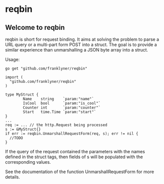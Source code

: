# reqbin
## Welcome to reqbin

reqbin is short for request binding. It aims at solving the problem to parse a URL query or a multi-part form POST into a struct.
The goal is to provide a similar experience than unmarshalling a JSON byte array into a struct.

Usage:
```
go get "github.com/franklyner/reqbin"
```
```
import (
  "github.com/franklyner/reqbin"
)

type MyStruct {
		Name    string    `param:"name"`
		IsCool  bool      `param:"is_cool"`
		Counter int       `param:"counter"`
		Start   time.Time `param:"start"`
}
...
req := ... // the http.Request being processed
s := &MyStruct{}
if err := reqbin.UnmarshallRequestForm(req, s); err != nil {
  //TODO
}
```
If the query of the request contained the parameters with the names defined in the struct tags, then fields of s will be populated with the corresponding values.

See the documentation of the function UnmarshallRequestForm for more details.

